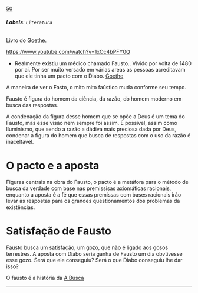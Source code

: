 [50](https://github.com/guilhermeprokisch/guilherme/issues/50) 
###### **Labels**: `Literatura`



Livro do [Goethe](Goethe.md).



https://www.youtube.com/watch?v=1xOc4bPFY0Q

- Realmente existiu um médico chamado Fausto.. Vivido por volta de 1480 por ai. Por ser muito versado em várias areas as pessoas acreditavam que ele tinha um pacto com o Diabo.
[Goethe](Goethe.md)


A maneira de ver o Fasto, o mito mito faústico muda conforme seu tempo.

Fausto é figura do homem da ciência, da razão, do homem moderno em busca das respostas.

A condenação da figura desse homem que se opõe a Deus é um tema do Fausto, mas esse visão nem sempre foi assim. É possível, assim como Iluminismo, que sendo a razão a dádiva mais preciosa dada por Deus, condenar a figura do homem que  busca de respostas  com o uso da razão é inaceltavel.


# O pacto e a aposta

Figuras centrais na obra do Fausto, o pacto é a metáfora para o método de busca da verdade com base nas premissisas axiomáticas racionais, enquanto a aposta é a fé que essas premissas com bases racionais irão levar às respostas para os grandes questionamentos dos problemas da existências.


# Satisfação de Fausto

Fausto busca um satisfação, um gozo, que não é ligado aos gosos terrestres. A aposta com Diabo seria ganha de Fausto um dia obvtivesse esse gozo. Será que ele conseguiu? Será o que Diabo conseguiu lhe dar isso?


O fausto é a história da  [A Busca](A-Busca)

-------------------------------------------------------------------------------

